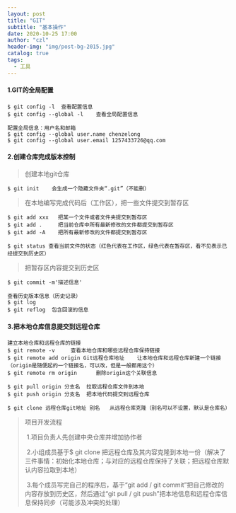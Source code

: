 ```yaml
---
layout: post
title: "GIT"
subtitle: "基本操作"
date: 2020-10-25 17:00
author: "czl"
header-img: "img/post-bg-2015.jpg"
catalog: true
tags:
  - 工具
---
```


#### 1.GIT的全局配置

```shell
$ git config -l  查看配置信息
$ git config --global -l	查看全局配置信息

配置全局信息：用户名和邮箱
$ git config --global user.name chenzelong
$ git config --global user.email 1257433726@qq.com
```

#### 2.创建仓库完成版本控制

> 创建本地git仓库

``` shell
$ git init    会生成一个隐藏文件夹“.git”（不能删）
```

> 在本地编写完成代码后（工作区），把一些文件提交到暂存区

```shell
$ git add xxx 	把某一个文件或者文件夹提交到暂存区
$ git add . 	把当前仓库中所有最新修改的文件都提交到暂存区
$ git add -A	把所有最新修改的文件都提交到暂存区

$ git status 查看当前文件的状态（红色代表在工作区，绿色代表在暂存区，看不见表示已经提交到历史区）
```

> 把暂存区内容提交到历史区

```shell
$ git commit -m'描述信息'

查看历史版本信息（历史记录）
$ git log
$ git reflog  包含回滚的信息
```

#### 3.把本地仓库信息提交到远程仓库

```shell
建立本地仓库和远程仓库的链接
$ git remote -v 	查看本地仓库和哪些远程仓库保持链接
$ git remote add origin Git远程仓库地址	 让本地仓库和远程仓库新建一个链接（origin是随便起的一个链接名，可以改，但是一般都用这个）
$ git remote rm origin 		删除origin这个关联信息

$ git pull origin 分支名  拉取远程仓库文件到本地
$ git push origin 分支名  把本地代码提交到远程仓库

$ git clone 远程仓库git地址 别名   从远程仓库克隆（别名可以不设置，默认是仓库名）
```

> 项目开发流程
>
> ​	1.项目负责人先创建中央仓库并增加协作者
>
> ​	2.小组成员基于$ git clone 把远程仓库及其内容克隆到本地一份（解决了三件事情：初始化本地仓库；与对应的远程仓库保持了关联；把远程仓库默认内容拉取到本地）
>
> ​	3.每个成员写完自己的程序后，基于“git add / git commit”把自己修改的内容存放到历史区，然后通过“git pull / git push”把本地信息和远程仓库信息保持同步（可能涉及冲突的处理）